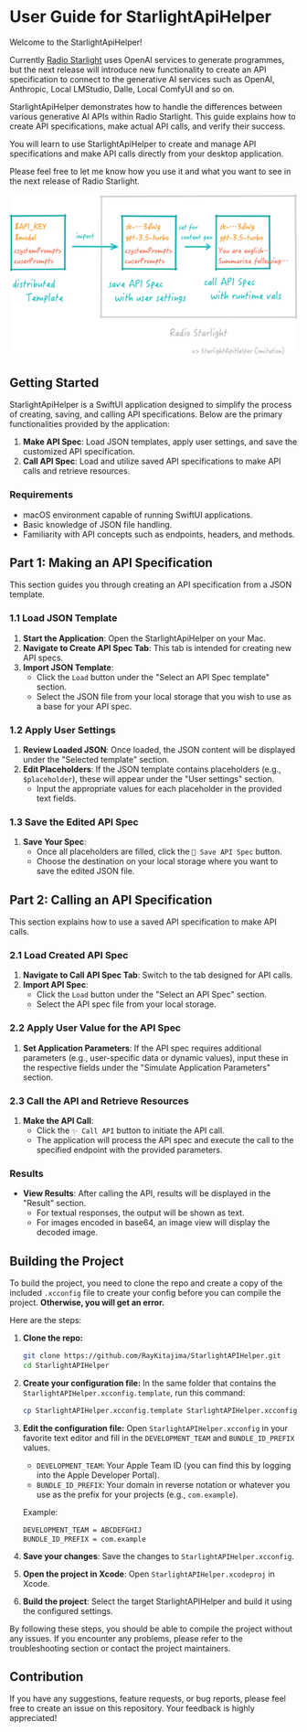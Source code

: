 # User Guide for StarlightApiHelper

Welcome to the StarlightApiHelper! 

Currently [Radio Starlight](https://github.com/RayKitajima/RadioStarlight) uses OpenAI services to generate programmes, but the next release will introduce new functionality to create an API specification to connect to the generative AI services such as OpenAI, Anthropic, Local LMStudio, Dalle, Local ComfyUI and so on. 

StarlightApiHelper demonstrates how to handle the differences between various generative AI APIs within Radio Starlight. This guide explains how to create API specifications, make actual API calls, and verify their success.

You will learn to use StarlightApiHelper to create and manage API specifications and make API calls directly from your desktop application.

Please feel free to let me know how you use it and what you want to see in the next release of Radio Starlight.

![StarlightApiHelper](stalight-next.png)

## Getting Started

StarlightApiHelper is a SwiftUI application designed to simplify the process of creating, saving, and calling API specifications. 
Below are the primary functionalities provided by the application:

1. **Make API Spec**: Load JSON templates, apply user settings, and save the customized API specification.
2. **Call API Spec**: Load and utilize saved API specifications to make API calls and retrieve resources.

### Requirements

- macOS environment capable of running SwiftUI applications.
- Basic knowledge of JSON file handling.
- Familiarity with API concepts such as endpoints, headers, and methods.

## Part 1: Making an API Specification

This section guides you through creating an API specification from a JSON template.

### 1.1 Load JSON Template

1. **Start the Application**: Open the StarlightApiHelper on your Mac.
2. **Navigate to Create API Spec Tab**: This tab is intended for creating new API specs.
3. **Import JSON Template**:
   - Click the `Load` button under the "Select an API Spec template" section.
   - Select the JSON file from your local storage that you wish to use as a base for your API spec.

### 1.2 Apply User Settings

1. **Review Loaded JSON**: Once loaded, the JSON content will be displayed under the "Selected template" section.
2. **Edit Placeholders**: If the JSON template contains placeholders (e.g., `$placeholder`), these will appear under the "User settings" section.
   - Input the appropriate values for each placeholder in the provided text fields.

### 1.3 Save the Edited API Spec

1. **Save Your Spec**:
   - Once all placeholders are filled, click the `💾 Save API Spec` button.
   - Choose the destination on your local storage where you want to save the edited JSON file.

## Part 2: Calling an API Specification

This section explains how to use a saved API specification to make API calls.

### 2.1 Load Created API Spec

1. **Navigate to Call API Spec Tab**: Switch to the tab designed for API calls.
2. **Import API Spec**:
   - Click the `Load` button under the "Select an API Spec" section.
   - Select the API spec file from your local storage.

### 2.2 Apply User Value for the API Spec

1. **Set Application Parameters**: If the API spec requires additional parameters (e.g., user-specific data or dynamic values), input these in the respective fields under the "Simulate Application Parameters" section.

### 2.3 Call the API and Retrieve Resources

1. **Make the API Call**:
   - Click the `✨ Call API` button to initiate the API call.
   - The application will process the API spec and execute the call to the specified endpoint with the provided parameters.

### Results

- **View Results**: After calling the API, results will be displayed in the "Result" section.
  - For textual responses, the output will be shown as text.
  - For images encoded in base64, an image view will display the decoded image.


## Building the Project

To build the project, you need to clone the repo and create a copy of the included `.xcconfig` file to create your config before you can compile the project. **Otherwise, you will get an error.**

Here are the steps:

1. **Clone the repo:**
   ```sh
   git clone https://github.com/RayKitajima/StarlightAPIHelper.git
   cd StarlightAPIHelper
   ```

2. **Create your configuration file:**
   In the same folder that contains the `StarlightAPIHelper.xcconfig.template`, run this command:
   ```sh
   cp StarlightAPIHelper.xcconfig.template StarlightAPIHelper.xcconfig
   ```

3. **Edit the configuration file:**
   Open `StarlightAPIHelper.xcconfig` in your favorite text editor and fill in the `DEVELOPMENT_TEAM` and `BUNDLE_ID_PREFIX` values. 

   - `DEVELOPMENT_TEAM`: Your Apple Team ID (you can find this by logging into the Apple Developer Portal).
   - `BUNDLE_ID_PREFIX`: Your domain in reverse notation or whatever you use as the prefix for your projects (e.g., `com.example`).

   Example:
   ```plaintext
   DEVELOPMENT_TEAM = ABCDEFGHIJ
   BUNDLE_ID_PREFIX = com.example
   ```

4. **Save your changes**:
   Save the changes to `StarlightAPIHelper.xcconfig`.

5. **Open the project in Xcode**:
   Open `StarlightAPIHelper.xcodeproj` in Xcode.

6. **Build the project**:
   Select the target StarlightAPIHelper and build it using the configured settings.

By following these steps, you should be able to compile the project without any issues. If you encounter any problems, please refer to the troubleshooting section or contact the project maintainers.

## Contribution

If you have any suggestions, feature requests, or bug reports, please feel free to create an issue on this repository. Your feedback is highly appreciated!
